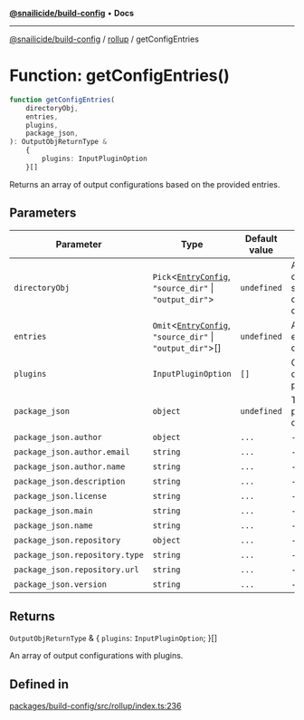 [**@snailicide/build-config**](../../README.md) • **Docs**

---

[@snailicide/build-config](../../README.md) / [rollup](../README.md) / getConfigEntries

# Function: getConfigEntries()

```ts
function getConfigEntries(
    directoryObj,
    entries,
    plugins,
    package_json,
): OutputObjReturnType &
    {
        plugins: InputPluginOption
    }[]
```

Returns an array of output configurations based on the provided entries.

## Parameters

| Parameter | Type | Default value | Description |
| --- | --- | --- | --- |
| `directoryObj` | `Pick`\<[`EntryConfig`](../type-aliases/EntryConfig.md), `"source_dir"` \| `"output_dir"`\> | `undefined` | An object containing the source and output directories. |
| `entries` | `Omit`\<[`EntryConfig`](../type-aliases/EntryConfig.md), `"source_dir"` \| `"output_dir"`\>[] | `undefined` | An array of entry configurations. |
| `plugins` | `InputPluginOption` | `[]` | Optional array of Rollup plugins. |
| `package_json` | `object` | `undefined` | The base package JSON object. |
| `package_json.author` | `object` | `...` | - |
| `package_json.author.email` | `string` | `...` | - |
| `package_json.author.name` | `string` | `...` | - |
| `package_json.description` | `string` | `...` | - |
| `package_json.license` | `string` | `...` | - |
| `package_json.main` | `string` | `...` | - |
| `package_json.name` | `string` | `...` | - |
| `package_json.repository` | `object` | `...` | - |
| `package_json.repository.type` | `string` | `...` | - |
| `package_json.repository.url` | `string` | `...` | - |
| `package_json.version` | `string` | `...` | - |

## Returns

`OutputObjReturnType` & \{ `plugins`: `InputPluginOption`; \}[]

An array of output configurations with plugins.

## Defined in

[packages/build-config/src/rollup/index.ts:236](https://github.com/gbtunney/snailicide-monorepo/blob/master/packages/build-config/src/rollup/index.ts#L236)
